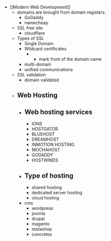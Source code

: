 - [[Modern Web Development]]
	- domains are brought from domain registers.
		- GoDaddy
		- namecheap
	- SSL free site
		- cloudflare
	- Types of SSL
		- Single Domain
		- Wildcard certificates
			- * mark front of the domain name
		- multi-domain
		- unified communications
	- SSL validation
		- domain validated
	- ## Web Hosting
		- ## Web hosting services
			- IONS
			- HOSTGATOR
			- BLUEHOST
			- DREAMHOST
			- INMOTION HOSTING
			- MOCHAHOST
			- GODADDY
			- HOSTWINDS
		- ## Type of hosting
			- shared hosting
			- dedicated server hosting
			- cloud hosting
		- cms
			- wordpress
			- joomla
			- drupal
			- magento
			- restashop
			- concretes